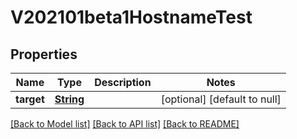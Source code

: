 # V202101beta1HostnameTest
## Properties

Name | Type | Description | Notes
------------ | ------------- | ------------- | -------------
**target** | [**String**](string.md) |  | [optional] [default to null]

[[Back to Model list]](../README.md#documentation-for-models) [[Back to API list]](../README.md#documentation-for-api-endpoints) [[Back to README]](../README.md)

